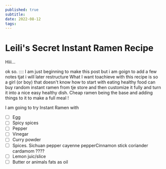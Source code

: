 ```yaml
---
published: true
subtitle:
date: 2022-08-12
tags:
---
```


# Leili's Secret Instant Ramen Recipe

Hiii... 

ok so. :::: I am just beginning to make this post but i am goign to add a few notes tjat i will later restructure
What I want toachieve with this recipe is so a girl (or boy) that doesn't know how to start with eating healthy food can buy random instant ramen from tje store and then customize it fully and turn it into a nice easy healthy dish. Cheap ramen being the base and adding things to it to make a full meal !

I am going to try Instant Ramen with

- [ ] Egg
- [ ] Spicy spices
- [ ] Pepper
- [ ] Vinegar 
- [ ] Curry powder
- [ ] Spices. Sichuan pepper cayenne pepperCinnamon stick coriander cardamom ????
- [ ] Lemon juic/slice
- [ ] Butter or animals fats as oil
